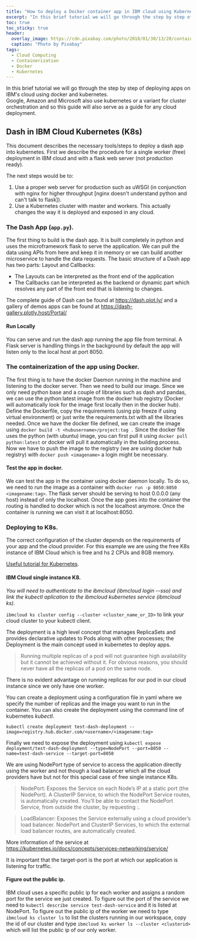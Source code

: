 ```yaml
---
title: "How to deploy a Docker container app in IBM cloud using Kubernetes"
excerpt: "In this brief tutorial we will go through the step by step of deploying apps on IBM's cloud using docker and kubernetes."
toc: true
toc_sticky: true
header:
  overlay_image: https://cdn.pixabay.com/photo/2018/01/30/13/28/container-3118783_1280.jpg
  caption: "Photo by Pixabay"
tags: 
  - Cloud Computing 
  - Containerization
  - Docker
  - Kubernetes
---
```

 
In this brief tutorial we will go through the step by step of deploying apps on IBM's cloud using docker and kubernetes.    
Google, Amazon and Microsoft also use kubernetes or a variant for cluster orchestration 
and so this guide will also serve as a guide for any cloud deployment.

## Dash in IBM Cloud Kubernetes (K8s)

This document describes the necessary tools/steps to deploy a dash app into kubernetes. 
First we describe the procedure for a single worker (free) deployment in IBM cloud and
with a flask web server (not production ready). 

The next steps would be to:
1. Use a proper web server for production such as uWSGI (in conjunction with nginx for higher 
throughput [nginx doesn't understand python and can't talk to flask]).
2. Use a Kubernetes cluster with master and workers. This actually changes the way it is 
deployed and exposed in any cloud. 

### The Dash App (```app.py```). 
The first thing to build is the dash app. It is built completely in python and uses the 
microframework flask to serve the application. 
We can pull the data using APIs from here and keep it in memory or we can build another 
microservice to handle the data requests. 
The basic structure of a Dash app has two parts: Layout and Callbacks:
- The Layouts can be interpreted as the front end of the application 
- The Callbacks can be interpreted as the backend or dynamic part which resolves any part 
of the front end that is listening to changes.

The complete guide of Dash can be found at https://dash.plot.ly/ and a gallery of demos apps
can be found at https://dash-gallery.plotly.host/Portal/

#### Run Locally 
You can serve and run the dash app running the app file from terminal. A Flask server is handling things in the background by default the app will listen only 
to the local host at port 8050.

### The containerization of the app using Docker. 
The first thing is to have the docker Daemon running in the machine and listening 
to the docker server. 
Then we need to build our image. Since we only need python base and a couple of 
libraries such as dash and pandas, we can use the python:latest image from the docker
hub registry (Docker will automatically look for the image first locally then in the docker hub).
Define the Dockerfile, copy the requirements (using pip freeze if using virtual environment) or just write the requirements.txt with all the libraries needed. 
Once we have the docker file defined, we can create the image using ```docker build -t <hubusername>/project:tag .``` 
Since the docker file uses the python (with ubuntu) image, you can first pull it using ```docker pull python:latest``` or docker will pull it automatically in the building process.
Now we have to push the image to the registry (we are using docker hub registry) with ```docker push <imagename>``` a login might be necessary. 

#### Test the app in docker.
We can test the app in the container using docker daemon locally.
To do so, we need to run the image as a container with ```docker run -p 8050:8050 <imagename:tag>```. The flask server should be serving to host 0.0.0.0 (any host) 
instead of only the localhost. Once the app goes into the container the routing is handled to docker which is not the localhost anymore. 
Once the container is running we can visit it at localhost:8050. 

### Deploying to K8s. 
The correct configuration of the cluster depends on the requirements of your app and the cloud provider. 
For this example we are using the free K8s instance of IBM Cloud which is free and hs 2 CPUs and 8GB memory.

[Useful tutorial for Kubernetes](https://kubernetes.io/docs/tutorials/kubernetes-basics/deploy-app/deploy-interactive/).

#### IBM Cloud single instance K8.
_You will need to authenticate to the ibmcloud (ibmcloud login --sso) and link the kubectl aplication to the ibmcloud kubernetes service (ibmcloud ks)._

```ibmcloud ks cluster config --cluster <cluster_name_or_ID>``` to link your cloud cluster to your kubectl client. 

The deployment is a high level concept that manages ReplicaSets and provides declarative updates to Pods along with other processes; the Deployment is the main concept used in kubernetes to deploy apps. 

>Running multiple replicas of a pod will not guarantee high availability but it cannot be achieved without it. For obvious reasons, you should never have all the replicas of a pod on the same node.

There is no evident advantage on running replicas for our pod in our cloud instance since we only have one worker. 

You can create a deployment using a configuration file in yaml where we specify the number of replicas and the image you want to run in the container. You can also create the deployment using the command line of kubernetes _*kubectl*_. 

```kubectl create deployment test-dash-deployment --image=registry.hub.docker.com/<username>/<imagename:tag>```

Finally we need to expose the deployment using ```kubectl expose deployment/test-dash-deployment --type=NodePort --port=8050 --name=test-dash-service --target-port=8050```

We are using NodePort type of service to access the application directly using the worker and not though a load balancer which all the cloud providers have but not for this special case of free single instance K8s.

>NodePort: Exposes the Service on each Node’s IP at a static port (the NodePort). A ClusterIP Service, to which the NodePort Service routes, is automatically created. You’ll be able to contact the NodePort Service, from outside the cluster, by requesting <NodeIP>:<NodePort>.

>LoadBalancer: Exposes the Service externally using a cloud provider’s load balancer. NodePort and ClusterIP Services, to which the external load balancer routes, are automatically created.

More information of the service at https://kubernetes.io/docs/concepts/services-networking/service/

It is important that the target-port is the port at which our application is listening for traffic.

#### Figure out the public ip. 
IBM cloud uses a specific public ip for each worker and assigns a random port for the service we just created. 
To figure out the port of the service we need to ```kubectl describe service test-dash-service``` and it is listed at NodePort.
To figure out the public ip of the worker we need to type ```ibmcloud ks cluster ls``` to list the clusters running in our workspace, copy the id of our cluster and type ```ibmcloud ks worker ls --cluster <clusterid>``` which will list the public ip of our only worker. 




